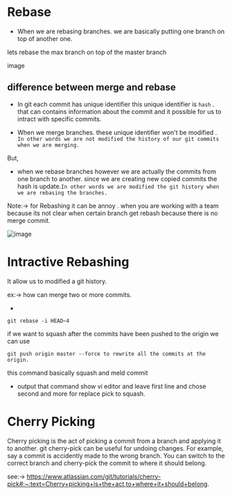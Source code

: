 

# Rebase

-  When we are rebasing branches. we are basically putting one branch on top of another one.

lets rebase the max branch on top of the master branch 

image



## difference between merge and rebase 

- In git each commit has unique identifier this unique identifier is `hash` . that can contains information about the commit and it possible for us to intract with specific commits.

- When we merge branches. these unique identifier won't be modified .` In other words we are not modified the history of our git commits when we are merging.`

But,

- when we  rebase branches however we are actually the commits from one branch to another. since we are creating new copied commits the hash is update.`In other words we are modified the git history when we are rebasing the branches.`

Note:-> for Rebashing it can be annoy . when you are working with a team because its not clear when certain branch get rebash because there is no merge commit.

![image](https://user-images.githubusercontent.com/98619865/158058764-9332fc5e-2ee6-40a2-822d-2bea20da04bd.png)

# Intractive Rebashing

It allow us to modified a git history.

ex:-> how can merge two or more commits.
 
- 
  
    git rebase -i HEAD~4
    
if we want to  squash after the commits have been pushed to the origin we can use 
    
    git push origin master --force to rewrite all the commits at the origin.


this command basically squash and meld commit 
- output that command show vi editor and leave first line and chose second and more for replace pick to squash.



# Cherry Picking

Cherry picking is the act of picking a commit from a branch and applying it to another. git cherry-pick can be useful for undoing changes. For example, say a commit is accidently made to the wrong branch. You can switch to the correct branch and cherry-pick the commit to where it should belong.

see:-> https://www.atlassian.com/git/tutorials/cherry-pick#:~:text=Cherry+picking+is+the+act,to+where+it+should+belong.

